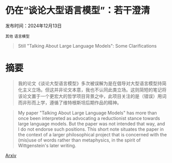 # 仍在“谈论大型语言模型”：若干澄清

发布时间：2024年12月13日

`其他` `语言模型`

> Still "Talking About Large Language Models": Some Clarifications

# 摘要

> 我的论文《谈论大型语言模型》多次被误解为是在倡导对大型语言模型持简化主义立场。但这并非论文本意，我也不认同此类立场。这则简短的笔记将该论文置于一个更宏大的哲学项目背景之中，此项目关注的是（错误）用词而非形而上学，遵循了维特根斯坦后期作品的精神。

> My paper "Talking About Large Language Models" has more than once been interpreted as advocating a reductionist stance towards large language models. But the paper was not intended that way, and I do not endorse such positions. This short note situates the paper in the context of a larger philosophical project that is concerned with the (mis)use of words rather than metaphysics, in the spirit of Wittgenstein's later writing.

[Arxiv](https://arxiv.org/abs/2412.10291)